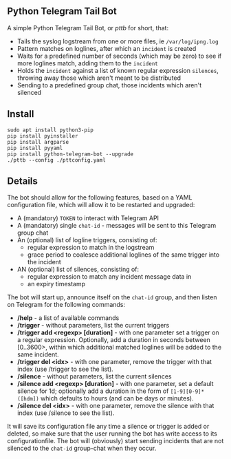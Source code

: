 ## Python Telegram Tail Bot

A simple Python Telegram Tail Bot, or _pttb_ for short, that:

* Tails the syslog logstream from one or more files, ie `/var/log/ipng.log`
* Pattern matches on loglines, after which an `incident` is created
* Waits for a predefined number of seconds (which may be zero) to see if more loglines match, adding them to
  the `incident`
* Holds the `incident` against a list of known regular expression `silences`, throwing away those which
  aren't meant to be distributed
* Sending to a predefined group chat, those incidents which aren't silenced


## Install

```
sudo apt install python3-pip
pip install pyinstaller
pip install argparse
pip install pyyaml
pip install python-telegram-bot --upgrade
./pttb --config ./pttconfig.yaml
```

## Details

The bot should allow for the following features, based on a YAML configuration file, which will allow it to be
restarted and upgraded:

* A (mandatory) `TOKEN` to interact with Telegram API
* A (mandatory) single `chat-id` - messages will be sent to this Telegram group chat
* An (optional) list of logline triggers, consisting of:
  * regular expression to match in the logstream
  * grace period to coalesce additional loglines of the same trigger into the incident
* AN (optional) list of silences, consisting of:
  * regular expression to match any incident message data in
  * an expiry timestamp

The bot will start up, announce itself on the `chat-id` group, and then listen on Telegram for the following
commands:

* **/help** - a list of available commands
* **/trigger** - without parameters, list the current triggers
* **/trigger add &lt;regexp&gt; [duration]** - with one parameter set a trigger on a regular expression. Optionally,
  add a duration in seconds between [0..3600>, within which additional matched loglines will be added to the
  same incident.
* **/trigger del &lt;idx&gt;** - with one parameter, remove the trigger with that index (use /trigger to see the list).
* **/silence** - without parameters, list the current silences
* **/silence add &lt;regexp&gt; [duration]** - with one parameter, set a default silence for 1d; optionally
  add a duration in the form of `[1-9][0-9]*([hdm])` which defaults to hours (and can be days or minutes).
* **/silence del &lt;idx&gt;** - with one parameter, remove the silence with that index (use /silence to see the list).

It will save its configuration file any time a silence or trigger is added or deleted, so make sure that the user running
the bot has write access to its configurationfile. The bot will (obviously) start sending incidents that are not silenced
to the `chat-id` group-chat when they occur.
